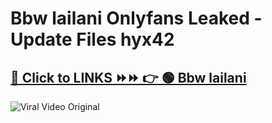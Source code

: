 
 # Bbw lailani Onlyfans Leaked - Update Files hyx42

## <h2><a href="https://clipsfans.com/Bbw_lailani&ref=git">🔗 Click to LINKS ⏩⏩ 👉 🟢 Bbw lailani </a></h2>

<a href="https://clipsfans.com/Bbw_lailani&ref=git" rel="nofollow" data-target="animated-image.originalLink"><img src="https://i.ibb.co.com/xMMVF88/686577567.gif" alt="Viral Video Original" style="max-width: 100%; display: inline-block;" data-target="animated-image.originalImage"></a>

